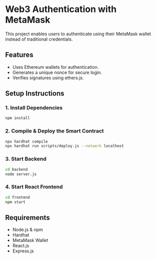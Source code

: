 # Web3 Authentication with MetaMask

This project enables users to authenticate using their MetaMask wallet instead of traditional credentials.

## Features
- Uses Ethereum wallets for authentication.
- Generates a unique nonce for secure login.
- Verifies signatures using ethers.js.

## Setup Instructions

### 1. Install Dependencies
```sh
npm install
```

### 2. Compile & Deploy the Smart Contract
```sh
npx hardhat compile
npx hardhat run scripts/deploy.js --network localhost
```

### 3. Start Backend
```sh
cd backend
node server.js
```

### 4. Start React Frontend
```sh
cd frontend
npm start
```

## Requirements
- Node.js & npm
- Hardhat
- MetaMask Wallet
- React.js
- Express.js
